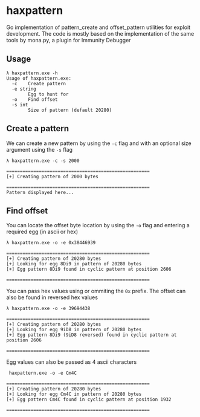# haxpattern
Go implementation of pattern_create and offset_pattern utilities for exploit development. The code is mostly based on the implementation of the same tools by mona.py, a plugin for Immunity Debugger 

## Usage
```
λ haxpattern.exe -h
Usage of haxpattern.exe:
  -c    Create pattern
  -e string
        Egg to hunt for
  -o    Find offset
  -s int
        Size of pattern (default 20280)
 ```
 
 ## Create a pattern 
 We can create a new pattern by using the `-c` flag and with an optional size argument using the `-s` flag
 
 ```
 λ haxpattern.exe -c -s 2000

=====================================================
[+] Creating pattern of 2000 bytes

=====================================================
Pattern displayed here...
```

## Find offset 
You can locate the offset byte location by using the `-o` flag and entering a required egg (in ascii or hex)

```
λ haxpattern.exe -o -e 0x38446939

=====================================================
[+] Creating pattern of 20280 bytes
[+] Looking for egg 8Di9 in pattern of 20280 bytes
[+] Egg pattern 8Di9 found in cyclic pattern at position 2606

=====================================================
```

You can pass hex values using or ommiting the `0x` prefix. The offset can also be found in reversed hex values

```
λ haxpattern.exe -o -e 39694438

=====================================================
[+] Creating pattern of 20280 bytes
[+] Looking for egg 9iD8 in pattern of 20280 bytes
[+] Egg pattern 8Di9 (9iD8 reversed) found in cyclic pattern at position 2606

=====================================================
```

Egg values can also be passed as 4 ascii characters

```
 haxpattern.exe -o -e Cm4C

=====================================================
[+] Creating pattern of 20280 bytes
[+] Looking for egg Cm4C in pattern of 20280 bytes
[+] Egg pattern Cm4C found in cyclic pattern at position 1932

=====================================================
```
